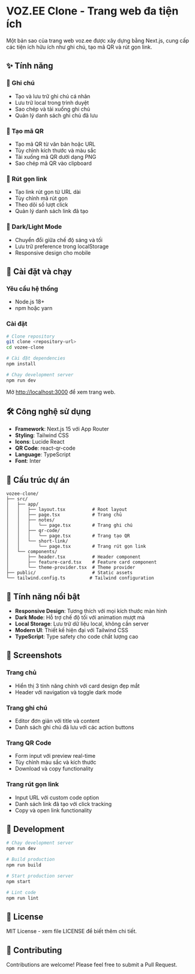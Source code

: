 # VOZ.EE Clone - Trang web đa tiện ích

Một bản sao của trang web voz.ee được xây dựng bằng Next.js, cung cấp các tiện ích hữu ích như ghi chú, tạo mã QR và rút gọn link.

## ✨ Tính năng

### 📝 Ghi chú
- Tạo và lưu trữ ghi chú cá nhân
- Lưu trữ local trong trình duyệt
- Sao chép và tải xuống ghi chú
- Quản lý danh sách ghi chú đã lưu

### 📱 Tạo mã QR
- Tạo mã QR từ văn bản hoặc URL
- Tùy chỉnh kích thước và màu sắc
- Tải xuống mã QR dưới dạng PNG
- Sao chép mã QR vào clipboard

### 🔗 Rút gọn link
- Tạo link rút gọn từ URL dài
- Tùy chỉnh mã rút gọn
- Theo dõi số lượt click
- Quản lý danh sách link đã tạo

### 🌙 Dark/Light Mode
- Chuyển đổi giữa chế độ sáng và tối
- Lưu trữ preference trong localStorage
- Responsive design cho mobile

## 🚀 Cài đặt và chạy

### Yêu cầu hệ thống
- Node.js 18+
- npm hoặc yarn

### Cài đặt
```bash
# Clone repository
git clone <repository-url>
cd vozee-clone

# Cài đặt dependencies
npm install

# Chạy development server
npm run dev
```

Mở [http://localhost:3000](http://localhost:3000) để xem trang web.

## 🛠️ Công nghệ sử dụng

- **Framework**: Next.js 15 với App Router
- **Styling**: Tailwind CSS
- **Icons**: Lucide React
- **QR Code**: react-qr-code
- **Language**: TypeScript
- **Font**: Inter

## 📁 Cấu trúc dự án

```
vozee-clone/
├── src/
│   ├── app/
│   │   ├── layout.tsx          # Root layout
│   │   ├── page.tsx            # Trang chủ
│   │   ├── notes/
│   │   │   └── page.tsx        # Trang ghi chú
│   │   ├── qr-code/
│   │   │   └── page.tsx        # Trang tạo QR
│   │   └── short-link/
│   │       └── page.tsx        # Trang rút gọn link
│   └── components/
│       ├── header.tsx          # Header component
│       ├── feature-card.tsx    # Feature card component
│       └── theme-provider.tsx  # Theme provider
├── public/                     # Static assets
└── tailwind.config.ts         # Tailwind configuration
```

## 🎨 Tính năng nổi bật

- **Responsive Design**: Tương thích với mọi kích thước màn hình
- **Dark Mode**: Hỗ trợ chế độ tối với animation mượt mà
- **Local Storage**: Lưu trữ dữ liệu local, không cần server
- **Modern UI**: Thiết kế hiện đại với Tailwind CSS
- **TypeScript**: Type safety cho code chất lượng cao

## 📱 Screenshots

### Trang chủ
- Hiển thị 3 tính năng chính với card design đẹp mắt
- Header với navigation và toggle dark mode

### Trang ghi chú
- Editor đơn giản với title và content
- Danh sách ghi chú đã lưu với các action buttons

### Trang QR Code
- Form input với preview real-time
- Tùy chỉnh màu sắc và kích thước
- Download và copy functionality

### Trang rút gọn link
- Input URL với custom code option
- Danh sách link đã tạo với click tracking
- Copy và open link functionality

## 🔧 Development

```bash
# Chạy development server
npm run dev

# Build production
npm run build

# Start production server
npm start

# Lint code
npm run lint
```

## 📄 License

MIT License - xem file LICENSE để biết thêm chi tiết.

## 🤝 Contributing

Contributions are welcome! Please feel free to submit a Pull Request.
